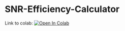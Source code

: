 # SNR-Efficiency-Calculator

Link to colab: [![Open In Colab](https://colab.research.google.com/assets/colab-badge.svg)](https://colab.research.google.com/github/rachellcb/SNR-Efficiency-Calculator/blob/master/SNR%20Efficiency%20Calculator.ipynb)

